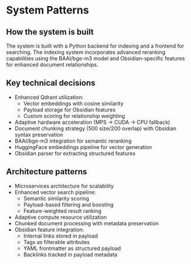 # System Patterns

## How the system is built
The system is built with a Python backend for indexing and a frontend for searching. The indexing system incorporates advanced reranking capabilities using the BAAI/bge-m3 model and Obsidian-specific features for enhanced document relationships.

## Key technical decisions
- Enhanced Qdrant utilization:
  - Vector embeddings with cosine similarity
  - Payload storage for Obsidian features
  - Custom scoring for relationship weighting
- Adaptive hardware acceleration (MPS -> CUDA -> CPU fallback)
- Document chunking strategy (500 size/200 overlap) with Obsidian syntax preservation
- BAAI/bge-m3 integration for semantic reranking
- HuggingFace embeddings pipeline for vector generation
- Obsidian parser for extracting structured features

## Architecture patterns
- Microservices architecture for scalability
- Enhanced vector search pipeline:
  - Semantic similarity scoring
  - Payload-based filtering and boosting
  - Feature-weighted result ranking
- Adaptive compute resource utilization
- Chunked document processing with metadata preservation
- Obsidian feature integration:
  - Internal links stored in payload
  - Tags as filterable attributes
  - YAML frontmatter as structured payload
  - Backlinks tracked in payload metadata

